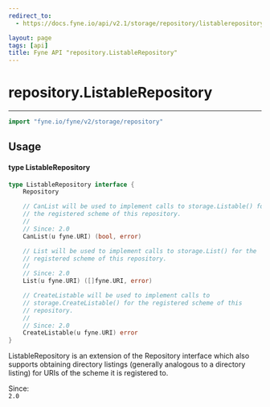 ```yaml
---
redirect_to:
  - https://docs.fyne.io/api/v2.1/storage/repository/listablerepository.md

layout: page
tags: [api]
title: Fyne API "repository.ListableRepository"
---
```



# repository.ListableRepository
---
```go
import "fyne.io/fyne/v2/storage/repository"
```

## Usage

#### type ListableRepository

```go
type ListableRepository interface {
	Repository

	// CanList will be used to implement calls to storage.Listable() for
	// the registered scheme of this repository.
	//
	// Since: 2.0
	CanList(u fyne.URI) (bool, error)

	// List will be used to implement calls to storage.List() for the
	// registered scheme of this repository.
	//
	// Since: 2.0
	List(u fyne.URI) ([]fyne.URI, error)

	// CreateListable will be used to implement calls to
	// storage.CreateListable() for the registered scheme of this
	// repository.
	//
	// Since: 2.0
	CreateListable(u fyne.URI) error
}
```

ListableRepository is an extension of the Repository interface which also supports obtaining directory listings (generally analogous to a directory listing) for URIs of the scheme it is registered to.


<div class="since">Since: <code>
2.0</code></div>
